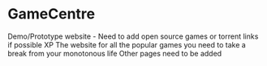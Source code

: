 # GameCentre
Demo/Prototype website - Need to add open source games or torrent links if possible XP
The website for all the popular games you need to take a break from your monotonous life 
Other pages need to be added
